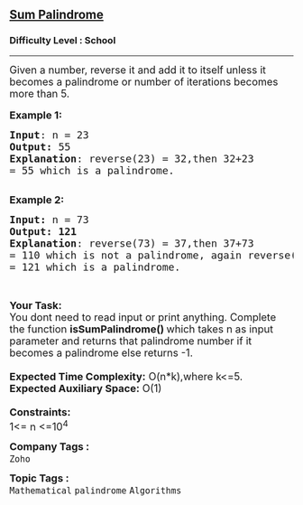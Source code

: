 <h2><a href="https://www.geeksforgeeks.org/problems/sum-palindrome3857/1?page=1&difficulty=School&status=unsolved&sortBy=submissions">Sum Palindrome</a></h2><h3>Difficulty Level : School</h3><hr><div class="problems_problem_content__Xm_eO"><p><span style="font-size: 18px;">Given a number, reverse it and add it to itself unless it becomes a palindrome or number of iterations&nbsp;becomes more than 5.</span><br><br><span style="font-size: 18px;"><strong>Example 1:</strong></span></p>
<pre><span style="font-size: 18px;"><strong>Input</strong>: n = 23
<strong>Output:</strong>&nbsp;55&nbsp;
<strong>Explanation</strong>: reverse(23) = 32,then 32+23
= 55 which is a palindrome. </span>
</pre>
<p><br><span style="font-size: 18px;"><strong>Example 2:</strong></span></p>
<pre><span style="font-size: 18px;"><strong>Input: </strong>n = 73
<strong>Output: 121</strong>
<strong>Explanation</strong>: reverse(73) = 37,then 37+73
= 110 which is not a palindrome, again reverse(110)= 011, then 110+11<br>= 121 which is a palindrome.<br></span>
</pre>
<p><br><span style="font-size: 18px;"><strong>Your Task:&nbsp;&nbsp;</strong><br>You dont need to read input or print anything. Complete the function <strong>isSumPalindrome()&nbsp;</strong>which takes n&nbsp;as input parameter and returns that palindrome number if it becomes a palindrome else returns -1.<br><br><strong>Expected Time Complexity:</strong> O(n*k),where k&lt;=5.<br><strong>Expected Auxiliary Space:</strong> O(1)<br><br><strong>Constraints:</strong><br>1&lt;= n&nbsp;&lt;=10<sup>4</sup></span></p></div><p><span style=font-size:18px><strong>Company Tags : </strong><br><code>Zoho</code>&nbsp;<br><p><span style=font-size:18px><strong>Topic Tags : </strong><br><code>Mathematical</code>&nbsp;<code>palindrome</code>&nbsp;<code>Algorithms</code>&nbsp;